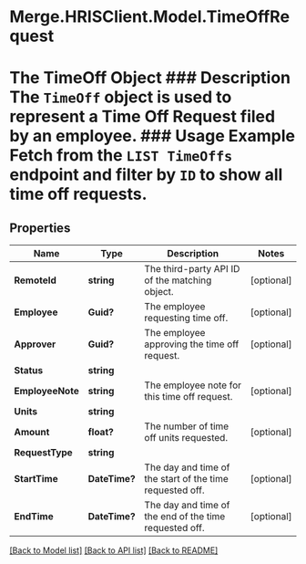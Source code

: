 # Merge.HRISClient.Model.TimeOffRequest
# The TimeOff Object ### Description The `TimeOff` object is used to represent a Time Off Request filed by an employee.  ### Usage Example Fetch from the `LIST TimeOffs` endpoint and filter by `ID` to show all time off requests.

## Properties

Name | Type | Description | Notes
------------ | ------------- | ------------- | -------------
**RemoteId** | **string** | The third-party API ID of the matching object. | [optional] 
**Employee** | **Guid?** | The employee requesting time off. | [optional] 
**Approver** | **Guid?** | The employee approving the time off request. | [optional] 
**Status** | **string** |  | 
**EmployeeNote** | **string** | The employee note for this time off request. | [optional] 
**Units** | **string** |  | 
**Amount** | **float?** | The number of time off units requested. | [optional] 
**RequestType** | **string** |  | 
**StartTime** | **DateTime?** | The day and time of the start of the time requested off. | [optional] 
**EndTime** | **DateTime?** | The day and time of the end of the time requested off. | [optional] 

[[Back to Model list]](../README.md#documentation-for-models) [[Back to API list]](../README.md#documentation-for-api-endpoints) [[Back to README]](../README.md)

